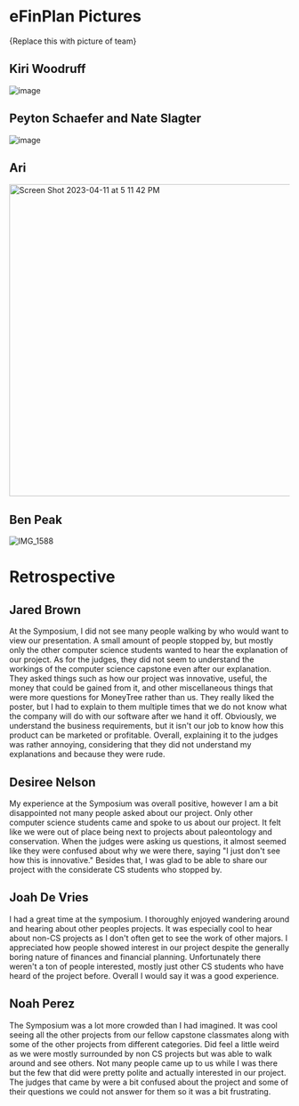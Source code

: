 # eFinPlan Pictures

{Replace this with picture of team}

## Kiri Woodruff
![image](https://user-images.githubusercontent.com/70241666/231283247-f553e57a-8b00-45cb-bb6d-8f37625497cf.png)

## Peyton Schaefer and Nate Slagter
![image](https://user-images.githubusercontent.com/70241666/231283342-8fb2eaff-07a0-40f2-b531-2953780f3b90.png)

## Ari
<img width="561" alt="Screen Shot 2023-04-11 at 5 11 42 PM" src="https://user-images.githubusercontent.com/97753108/231289637-8aa5d249-6ed7-4d9b-982e-834402ffff60.png">

## Ben Peak
![IMG_1588](https://user-images.githubusercontent.com/89539278/231310243-69b47313-8c01-4ab9-8d7d-34a219a9c310.jpg)

# Retrospective

## Jared Brown
At the Symposium, I did not see many people walking by who would want to view our presentation. A small amount of people stopped by, but mostly only the other computer science students wanted to hear the explanation of our project. 
As for the judges, they did not seem to understand the workings of the computer science capstone even after our explanation. They asked things such as how our project was innovative, useful, the money that could be gained from it, and other miscellaneous things that were more questions for MoneyTree rather than us.
They really liked the poster, but I had to explain to them multiple times that we do not know what the company will do with our software after we hand it off. Obviously, we understand the business requirements, but it isn't our job to know how this product can be marketed or profitable. Overall, explaining it to the judges was rather annoying, considering that they did not understand my explanations and because they were rude.

## Desiree Nelson
My experience at the Symposium was overall positive, however I am a bit disappointed not many people asked about our project. Only other computer science students came and spoke to us about our project. It felt like we were out of place being next to projects about paleontology and conservation. When the judges were asking us questions, it almost seemed like they were confused about why we were there, saying "I just don't see how this is innovative." Besides that, I was glad to be able to share our project with the considerate CS students who stopped by. 

## Joah De Vries
I had a great time at the symposium. I thoroughly enjoyed wandering around and hearing about other peoples projects. It was especially cool to hear about non-CS projects as I don't often get to see the work of other majors. I appreciated how people showed interest in our project despite the generally boring nature of finances and financial planning. Unfortunately there weren't a ton of people interested, mostly just other CS students who have heard of the project before. Overall I would say it was a good experience.

## Noah Perez
The Symposium was a lot more crowded than I had imagined. It was cool seeing all the other projects from our fellow capstone classmates along with some of the other projects from different categories. Did feel a little weird as we were mostly surrounded by non CS projects but was able to walk around and see others. Not many people came up to us while I was there but the few that did were pretty polite and actually interested in our project. The  judges that came by were a bit confused about the project and some of their questions we could not answer for them so it was a bit frustrating.
